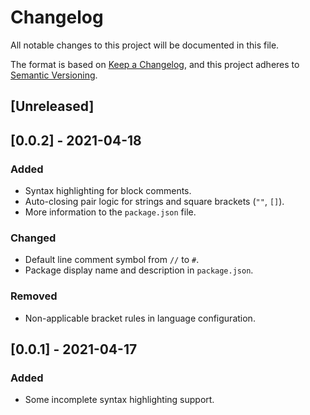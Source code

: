 # Changelog
All notable changes to this project will be documented in this file.

The format is based on [Keep a Changelog](https://keepachangelog.com/en/1.0.0/),
and this project adheres to [Semantic Versioning](https://semver.org/spec/v2.0.0.html).

## [Unreleased]

## [0.0.2] - 2021-04-18
### Added
- Syntax highlighting for block comments.
- Auto-closing pair logic for strings and square brackets (`""`, `[]`).
- More information to the `package.json` file.

### Changed
- Default line comment symbol from `//` to `#`.
- Package display name and description in `package.json`.

### Removed
- Non-applicable bracket rules in language configuration.

## [0.0.1] - 2021-04-17
### Added
- Some incomplete syntax highlighting support.